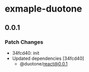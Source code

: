 # exmaple-duotone

## 0.0.1

### Patch Changes

- 34fcd40: init
- Updated dependencies [34fcd40]
  - @duotone/react@0.0.1
